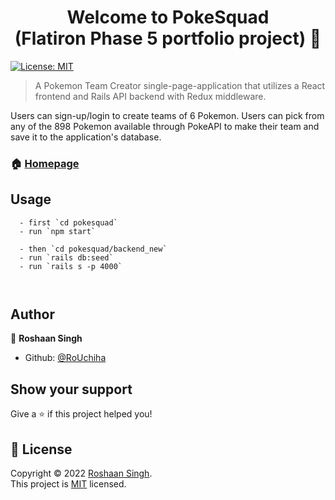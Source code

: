 




<h1 align="center">Welcome to PokeSquad <br>
(Flatiron Phase 5 portfolio project) 👋</h1>

<p>
  <a href="https://github.com/RoUchiha/flatiron-phase5-portfolio-project/blob/main/LICENSE" target="_blank">
    <img alt="License: MIT" src="https://img.shields.io/badge/License-MIT-yellow.svg" />
  </a>
</p>

> A Pokemon Team Creator single-page-application that utilizes a React frontend and Rails API backend with Redux middleware. 

Users can sign-up/login to create teams of 6 Pokemon. Users can pick from any of the 898 Pokemon available through PokeAPI to make their team and save it to the application's database.

### 🏠 [Homepage](https://github.com/RoUchiha/flatiron-phase5-portfolio-project)

## Usage

```
  - first `cd pokesquad`
  - run `npm start`

  - then `cd pokesquad/backend_new`
  - run `rails db:seed`
  - run `rails s -p 4000`

  
```

## Author

👤 **Roshaan Singh**

* Github: [@RoUchiha](https://github.com/RoUchiha)

## Show your support

Give a ⭐️ if this project helped you!

## 📝 License

Copyright © 2022 [Roshaan Singh](https://github.com/RoUchiha).<br />
This project is [MIT](https://github.com/RoUchiha/flatiron-phase5-portfolio-project/blob/main/LICENSE) licensed.
